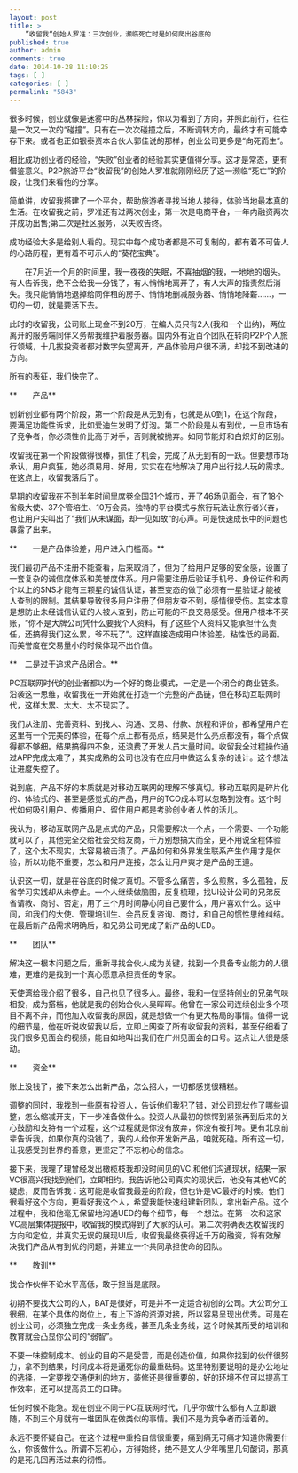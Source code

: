 ```yaml
---
layout: post
title: >
    ”收留我“创始人罗准：三次创业，濒临死亡时是如何爬出谷底的
published: true
author: admin
comments: true
date: 2014-10-28 11:10:25
tags: [ ]
categories: [ ]
permalink: "5843"
---
```

很多时候，创业就像是迷雾中的丛林探险，你以为看到了方向，并照此前行，往往是一次又一次的“碰撞”。只有在一次次碰撞之后，不断调转方向，最终才有可能幸存下来。或者也正如银泰资本合伙人郭佳说的那样，创业公司更多是“向死而生”。

相比成功创业者的经验，“失败”创业者的经验其实更值得分享。这才是常态，更有借鉴意义。P2P旅游平台“收留我”的创始人罗准就刚刚经历了这一濒临“死亡”的阶段，让我们来看他的分享。

简单讲，收留我搭建了一个平台，帮助旅游者寻找当地人接待，体验当地最本真的生活。在收留我之前，罗准还有过两次创业，第一次是电商平台，一年内融资两次并成功出售;第二次是社区服务，以失败告终。

成功经验大多是给别人看的。现实中每个成功者都是不可复制的，都有着不可告人的心路历程，更有着不可示人的“葵花宝典”。

　　在7月近一个月的时间里，我一夜夜的失眠，不喜抽烟的我，一地地的烟头。有人告诉我，绝不会给我一分钱了，有人悄悄地离开了，有人大声的指责然后消失。我只能悄悄地退掉给同伴租的房子、悄悄地删减服务器、悄悄地降薪……，一切的一切，就是要活下去。

此时的收留我，公司账上现金不到20万，在编人员只有2人(我和一个出纳)，两位离开的服务端同伴义务帮我维护着服务器。国内外有近百个团队在转向P2P个人旅行领域，十几拔投资者都对数字失望离开，产品体验用户很不满，却找不到改进的方向。

所有的表征，我们快完了。

**　　产品**

创新创业都有两个阶段，第一个阶段是从无到有，也就是从0到1，在这个阶段，要满足功能性诉求，比如爱迪生发明了灯泡。第二个阶段是从有到优，一旦市场有了竞争者，你必须性价比高于对手，否则就被抛弃。如同节能灯和白炽灯的区别。

收留我在第一个阶段做得很棒，抓住了机会，完成了从无到有的一跃。但要想市场承认，用户疯狂，她必须易用、好用，实实在在地解决了用户出行找人玩的需求。在这点上，收留我落后了。

早期的收留我在不到半年时间里席卷全国31个城市，开了46场见面会，有了18个省级大使、37个管培生、10万会员。独特的平台模式与旅行玩法让旅行者兴奋，也让用户尖叫出了“我们从未谋面，却一见如故“的心声。可是快速成长中的问题也暴露了出来。

**　　一是产品体验差，用户进入门槛高。**

我们最初产品不注册不能查看，后来取消了，但为了给用户足够的安全感，设置了一套复杂的诚信度体系和美誉度体系。用户需要注册后验证手机号、身份证件和两个以上的SNS才能有三颗星的诚信认证，甚至变态的做了必须有一星验证才能被人查到的限制。其结果导致很多用户注册了但朋友查不到，感情很受伤。其实本意是想防止未经诚信认证的人被人查到，防止可能的不良交易感受。但用户根本不买账，“你不是大牌公司凭什么要我个人资料，有了这些个人资料又能承担什么责任，还搞得我们这么累，爷不玩了”。这样直接造成用户体验差，粘性低的局面。而美誉度在交易量小的时候体现不出价值。

**　二是过于追求产品闭合。**

PC互联网时代的创业者都以为一个好的商业模式，一定是一个闭合的商业链条。沿袭这一思维，收留我在一开始就在打造一个完整的产品链，但在移动互联网时代，这样太累、太大、太不现实了。

我们从注册、完善资料、到找人、沟通、交易、付款、旅程和评价，都希望用户在这里有一个完美的体验，在每个点上都有亮点，结果是什么亮点都没有，每个点做得都不够细。结果搞得四不象，还浪费了开发人员大量时间。收留我全过程操作通过APP完成太难了，其实成熟的公司也没有在应用中做这么复杂的设计。这个想法让进度失控了。

说到底，产品不好的本质就是对移动互联网的理解不够真切。移动互联网是碎片化的、体验式的、甚至是感觉式的产品，用户的TCO成本可以忽略到没有。这个时代如何吸引用户、传播用户、留住用户都是考验创业者人性的活儿。

我认为，移动互联网产品是点式的产品，只需要解决一个点，一个需要、一个功能就可以了，其他完全交给社会交给友商，千万别想搞大而全，更不用说全程体验了，这个太不现实，太容易被击溃了。产品如何和外界发生联系产生作用才是体验，所以功能不重要，怎么和用户连接，怎么让用户爽才是产品的王道。

认识这一切，就是在谷底的时候才真切。不管多么痛苦，多么煎熬，多么孤独，反省学习实践却从未停止。一个人继续做脑图，反复梳理，找UI设计公司的兄弟反省请教、商讨、否定，用了三个月时间静心问自己要什么，用户喜欢什么。这中间，和我们的大使、管理培训生、会员反复咨询、商讨，和自己的惯性思维纠结。在最后新产品需求明确后，和兄弟公司完成了新产品的UED。

**　　团队**

解决这一根本问题之后，重新寻找合伙人成为关键，找到一个具备专业能力的人很难，更难的是找到一个真心愿意承担责任的专家。

天使湾给我介绍了很多，自己也见了很多人。最终，我和一位坚持创业的兄弟气味相投，成为搭档，他就是我的创始合伙人吴晖晖。他曾在一家公司连续创业多个项目不离不弃，而他加入收留我的原因，就是想做一个有更大格局的事情。值得一说的细节是，他在听说收留我以后，立即上网查了所有收留我的资料，甚至仔细看了我们很多见面会的视频，能自如地叫出我们在广州见面会的口号。这点让人很是感动。

**　　资金**

账上没钱了，接下来怎么出新产品，怎么招人，一切都感觉很糟糕。

调整的同时，我找到一些原有投资人，告诉他们我犯了错，对公司现状作了哪些调整，怎么缩减开支，下一步准备做什么。投资人从最初的惊愕到紧张再到后来的关心鼓励和支持有一个过程，这个过程就是你没有放弃，你没有被打垮。更有北京前辈告诉我，如果你真的没钱了，我的人给你开发新产品，咱就死磕。所有这一切，让我感受到世界的善意，更坚定了不忘初心的信念。

接下来，我理了理曾经发出橄榄枝我却没时间见的VC,和他们沟通现状，结果一家VC很高兴我找到他们，立即相约。我告诉他公司真实的现状后，他没有其他VC的疑虑，反而告诉我：这可能是收留我最差的阶段，但也许是VC最好的时候。他们很看好这个方向，更看好我这个人，希望我能快速组建新团队，拿出新产品。这个过程中，我和他毫无保留地沟通UED的每个细节，每一个想法。在第一次和这家VC高层集体提报中，收留我的模式得到了大家的认可。第二次明确表达收留我的方向和定位，并真实无误的展现UI后，收留我最终获得近千万的融资，将有效解决我们产品从有到优的问题，并建立一个共同承担使命的团队。

**　　教训**

找合作伙伴不论水平高低，敢于担当是底限。

初期不要找大公司的人，BAT是很好，可是并不一定适合初创的公司。大公司分工很细，在某个具体的岗位上，有上下游的资源对接，所以容易呈现出优秀。可是在创业公司，必须独立完成一条业务线，甚至几条业务线，这个时候其所受的培训和教育就会凸显你公司的“弱智”。

不要一味控制成本。创业的目的不是受苦，而是创造价值，如果你找到的伙伴很努力，拿不到结果，时间成本将是逼死你的最重砝码。这里特别要说明的是办公地址的选择，一定要找交通便利的地方，装修还是很重要的，好的环境不仅可以提高工作效率，还可以提高员工的口碑。

任何时候不能急。现在创业不同于PC互联网时代，几乎你做什么都有人立即跟随，不到三个月就有一堆团队在做类似的事情。我们不是为竞争者而活着的。

永远不要怀疑自己。在这个过程中重拾自信很重要，痛到痛无可痛才知道你需要什么，你该做什么。所谓不忘初心，方得始终，绝不是文人少年嘴里几句酸词，那真的是死几回再活过来的彻悟。